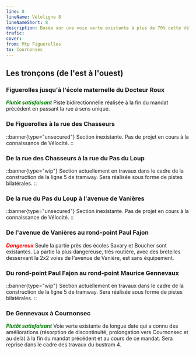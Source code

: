 ```yaml
---
line: 8
lineName: Véloligne 8
lineNameShort: 8
description: Basée sur une voie verte existante à plus de 70% cette Véloligne doit desservir Lavérune, Pignan, Saussan, Cournonterral et Cournonsec
trafic: 
cover: 
from: Mtp Figuerolles
to: Cournonsec
---
```


## Les tronçons (de l'est à l'ouest)

### Figuerolles jusqu'à l'école maternelle du Docteur Roux

<span style="color:green;font-weight:bold;font-style:italic">Plutôt satisfaisant</span> Piste bidirectionnelle réalisée à la fin du mandat précédent en passant la rue à sens unique.

### De Figuerolles à la rue des Chasseurs

::banner{type="unsecured"}
Section inexistante. Pas de projet en cours à la connaissance de Vélocité.
::

### De la rue des Chasseurs à la rue du Pas du Loup

::banner{type="wip"}
Section actuellement en travaux dans le cadre de la construction de la ligne 5 de tramway. Sera réalisée sous forme de pistes bilatérales.
::

### De la rue du Pas du Loup à l'avenue de Vanières

::banner{type="unsecured"}
Section inexistante. Pas de projet en cours à la connaissance de Vélocité.
::

### De l'avenue de Vanières au rond-point Paul Fajon

<span style="color:red;font-weight:bold;font-style:italic">Dangereux</span> Seule la partie près des écoles Savary et Boucher sont existantes. La partie la plus dangereuse, très routière, avec des bretelles desservant la 2x2 voies de l'avenue de Vanière, est sans équipement.

### Du rond-point Paul Fajon au rond-point Maurice Gennevaux

::banner{type="wip"}
Section actuellement en travaux dans le cadre de la construction de la ligne 5 de tramway. Sera réalisée sous forme de pistes bilatérales.
::

### De Gennevaux à Cournonsec

<span style="color:green;font-weight:bold;font-style:italic">Plutôt satisfaisant</span>
Voie verte existante de longue date qui a connu des améliorations (résorption de discontinuité, prolongation vers Cournonsec et au delà) à la fin du mandat précédent et au cours de ce mandat. Sera reprise dans le cadre des travaux du bustram 4.